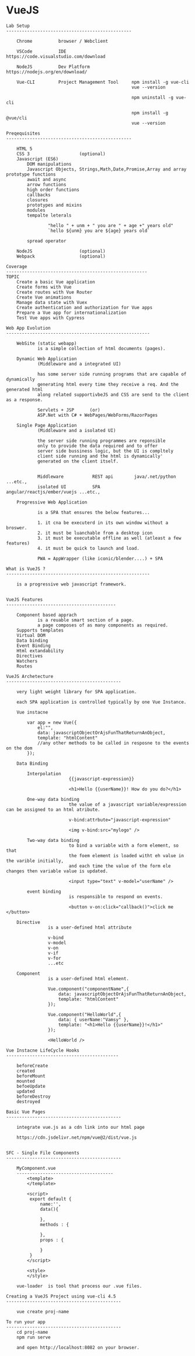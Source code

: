 VueJS
==========================================================================

    Lab Setup
    ------------------------------------------------

        Chrome          browser / Webclient
        
        VSCode          IDE                         https://code.visualstudio.com/download
        
        NodeJS          Dev Platform                https://nodejs.org/en/download/

        Vue-CLI         Project Management Tool     npm install -g vue-cli
                                                    vue --version

                                                    npm uninstall -g vue-cli

                                                    npm install -g @vue/cli
                                                    vue --version

    Preqequisites
    ------------------------------------------------

        HTML 5
        CSS 3                   (optional)
        Javascript (ES6)
            DOM manipulations
            Javascript Objects, Strings,Math,Date,Promise,Array and array prototype functions
            await and async
            arrow functions
            high order functions
            callbacks
            closures
            prototypes and mixins
            modules
            tempalte leterals
                    
                    "hello " + unm + " you are " + age +" years old"
                    `hello ${unm} you are ${age} years old`

            spread operator

        NodeJS                  (optional)
        Webpack                 (optional)

    Coverage
    ------------------------------------------------------
    TOPIC
        Create a basic Vue application
        Create forms with Vue
        Create routes with Vue Router
        Create Vue animations
        Manage data state with Vuex
        Create authentication and authorization for Vue apps
        Prepare a Vue app for internationalization
        Test Vue apps with Cypress

    Web App Evolution
    -------------------------------------------------------

        WebSite (static webapp)
                is a simple collection of html documents (pages).

        Dynamic Web Application
                (Middleware and a integrated UI)

                has some server side running programs that are capable of dynamically
                generating html every time they receive a req. And the generated html 
                along related supportivbeJS and CSS are send to the client as a response.

                Servlets + JSP      (or)
                ASP.Net with C# + WebPages/WebForms/RazorPages

        Single Page Application
                (Middleware and a isolated UI)

                the server side running programmes are reponsible 
                only to provide the data required and to offer
                server side bussiness logic, but the UI is compltely
                client side running and the html is dynamically'
                generated on the client itself.


                Middleware           REST api        java/.net/python ...etc.,
                isolated UI          SPA             angular/reactjs/ember/vuejs ...etc.,

        Progressive Web Application

                is a SPA that ensures the below features...

                1. it cna be executerd in its own window without a broswer.
                2. it must be luanchable from a desktop icon
                3. it must be executable offline as well (atleast a few features)
                4. it must be quick to launch and load.

                PWA = AppWrapper (like iconic/blender....) + SPA

    What is VueJS ?
    -------------------------------------------------------

        is a progressive web javascript framework.


    VueJS Features
    ------------------------------------------

        Component based apprach
                is a reuable smart section of a page.
                a page composes of as many components as required.
        Supports templates
        Virtual DOM
        Data binding
        Event Binding
        Html extandability
        Directives
        Watchers
        Routes

    VueJS Archetecture
    --------------------------------------------

        very light weight library for SPA application.

        each SPA application is controlled typically by one Vue Instance.

        Vue instacne

            var app = new Vue({
                el:"",
                data: javascriptObjectOrAjsFunThatReturnAnObject,
                template: "htmlContent"
                //any other methods to be called in resposne to the events on the dom
            });

        Data Binding

            Interpolation
                            {{javascript-expression}}

                            <h1>Hello {{userName}}! How do you do?</h1>

            One-way data binding
                            the value of a javascript variable/expression can be assigned to an html atribute.

                            v-bind:attrbute="javascript-expression"

                            <img v-bind:src="mylogo" />

            Two-way data binding
                            to bind a variable with a form element, so that
                            the foem element is loaded witht eh value in the varible initially,
                            and each time the value of the form ele changes then variable value is updated.

                            <input type="text" v-model="userName" />

            event binding   
                            is responsible to respond on events.

                            <button v-on:click="callback()">click me </button>

        Directive
                    is a user-defined html attribute

                    v-bind
                    v-model
                    v-on
                    v-if
                    v-for
                    ...etc

        Component
                    is a user-defined html element.

                    Vue.component("componentName",{
                        data: javascriptObjectOrAjsFunThatReturnAnObject,
                        template: "htmlContent"
                    });

                    Vue.component("HelloWorld",{
                        data: { userName:"Vamsy" },
                        template: "<h1>Hello {{userName}}!</h1>"
                    });

                    <HelloWorld />

    Vue Instacne LifeCycle Hooks
    -------------------------------------------

        beforeCreate
        created
        beforeMount
        mounted
        befoeUpdate
        updated
        beforeDestroy
        destroyed

    Basic Vue Pages
    --------------------------------------------

        integrate vue.js as a cdn link into our html page

        https://cdn.jsdelivr.net/npm/vue@2/dist/vue.js
    

    SFC - Single File Components
    --------------------------------------------

        MyComponent.vue
        -------------------------------------
            <template>
            </template>

            <script>
             export default {
                 name:'',
                 data(){

                 },
                 methods : {

                 },
                 props : {
                     
                 }
             }
            </script>

            <style>
            </style>

        vue-loader  is tool that process our .vue files.

    Creating a VueJS Project using vue-cli 4.5
    --------------------------------------------

        vue create proj-name

    To run your app
    --------------------------------------------
        cd proj-name
        npm run serve

        and open http://localhost:8082 on your browser.

    

